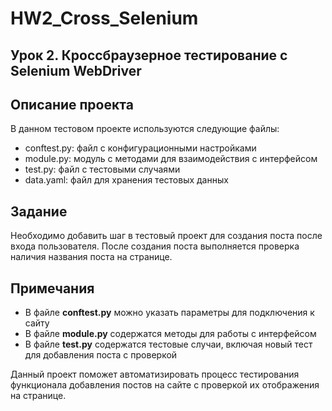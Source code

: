 # HW2_Cross_Selenium

## Урок 2. Кроссбраузерное тестирование с Selenium WebDriver

## Описание проекта
В данном тестовом проекте используются следующие файлы:
- conftest.py: файл с конфигурационными настройками
- module.py: модуль с методами для взаимодействия с интерфейсом
- test.py: файл с тестовыми случаями
- data.yaml: файл для хранения тестовых данных

## Задание
Необходимо добавить шаг в тестовый проект для создания поста после входа пользователя. После создания поста выполняется проверка наличия названия поста на странице.


## Примечания
- В файле **conftest.py** можно указать параметры для подключения к сайту
- В файле **module.py** содержатся методы для работы с интерфейсом
- В файле **test.py** содержатся тестовые случаи, включая новый тест для добавления поста с проверкой

Данный проект поможет автоматизировать процесс тестирования функционала добавления постов на сайте с проверкой их отображения на странице.